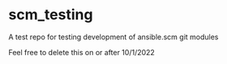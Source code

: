 # scm_testing
A test repo for testing development of ansible.scm git modules

Feel free to delete this on or after 10/1/2022
